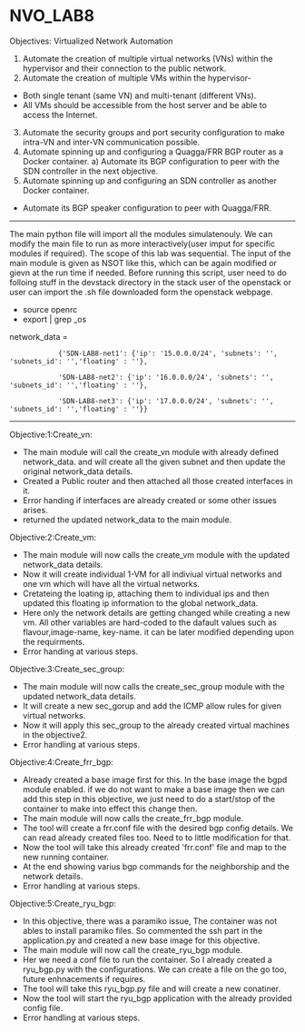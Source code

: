 # NVO_LAB8
Objectives: Virtualized Network Automation
1)	Automate the creation of multiple virtual networks (VNs) within the hypervisor and their connection to the public network.
2)	Automate the creation of multiple VMs within the hypervisor-
  - Both single tenant (same VN) and multi-tenant (different VNs).
  - All VMs should be accessible from the host server and be able to access the Internet.
3)	Automate the security groups and port security configuration to make intra-VN and inter-VN communication possible.
4)	Automate spinning up and configuring a Quagga/FRR BGP router as a Docker container.
a)	Automate its BGP configuration to peer with the SDN controller in the next objective.
5)	Automate spinning up and configuring an SDN controller as another Docker container.
  - Automate its BGP speaker configuration to peer with Quagga/FRR.

-----
The main python file will import all the modules simulatenouly. We can modify the main file to run as more interactively(user imput for specific modules if required).
The scope of this lab was sequential. The input of the main module is given as NSOT like this, which can be again modified or gievn at the run time if needed. Before running
this script, user need to do folloing stuff in the devstack directory in the stack user of the openstack or user can import the .sh file downloaded form the openstack webpage.
- source openrc
- export | grep _os

network_data = 
                
                {'SDN-LAB8-net1': {'ip': '15.0.0.0/24', 'subnets': '', 'subnets_id': '','floating' : ''}, 
                
                'SDN-LAB8-net2': {'ip': '16.0.0.0/24', 'subnets': '', 'subnets_id': '','floating' : ''}, 
                
                'SDN-LAB8-net3': {'ip': '17.0.0.0/24', 'subnets': '', 'subnets_id': '','floating' : ''}}
-------
Objective:1:Create_vn:
- The main module will call the create_vn module with already defined network_data. and will create all the given subnet and then update the original network_data details. 
- Created a Public router and then attached all those created interfaces in it.
- Error handing if interfaces are already created or some other issues arises.
- returned the updated network_data to the main module.

Objective:2:Create_vm:
- The main module will now calls the create_vm module with the updated network_data details. 
- Now it will create individual 1-VM for all indiviual virtual networks and one vm which will have all the virtual networks. 
- Cretateing the loating ip, attaching them to individual ips and then updated this floating ip information to the global network_data.
- Here only the network details are getting changed while creating a new vm. All other variables are hard-coded to the dafault values such as flavour,image-name, key-name. 
it can be later modified depending upon the requirments. 
- Error handing at various steps.

Objective:3:Create_sec_group:
- The main module will now calls the create_sec_group module with the updated network_data details. 
- It will create a new sec_gorup and add the ICMP allow rules for given virtual networks.
- Now it will apply this sec_group to the already created virtual machines in the objective2.
- Error handling at various steps.

Objective:4:Create_frr_bgp:
- Already created a base image first for this. In the base image the bgpd module enabled. if we do not want to make a base image then we can add this step in this objective,
we just need to do a start/stop of the container to make into effect this change then.
- The main module will now calls the create_frr_bgp module. 
- The tool will create a frr.conf file with the desired bgp config details. We can read already created files too. Need to to little modification for that.
- Now the tool will take this already created 'frr.conf' file and map to the new running container.
- At the end showing varius bgp commands for the neighborship and the network details. 
-  Error handling at various steps.

Objective:5:Create_ryu_bgp:
- In this objective, there was a paramiko issue, The container was not ables to install paramiko files. So commented the ssh part in the application.py and created a new base image for this objective. 
- The main module will now call the create_ryu_bgp module.
- Her we need a conf file to run the container. So I already created a ryu_bgp.py with the configurations. We can create a file on the go too, future enhnacements if requires.
- The tool will take this ryu_bgp.py file and will create a new conatiner. 
- Now the tool will start the ryu_bgp application with the already provided config file. 
- Error handling at various steps.


